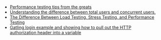 - [Performance testing tips from the greats](https://searchsoftwarequality.techtarget.com/tip/Performance-testing-tips-from-the-greats)
- [Understanding the difference between total users and concurrent users.](https://www.automai.com/blog/understanding-the-difference-between-total-users-and-concurrent-users)
- [The Difference Between Load Testing, Stress Testing, and Performance Testing](https://www.soapui.org/learn/load-testing/load-testing-vs-stress-testing-vs-performance-testing.html)
- [Gatling login example and showing how to pull out the HTTP authorization header into a variable](https://gist.github.com/alanphil/52d03338ba85c9ee0bd894b73ee3f999)